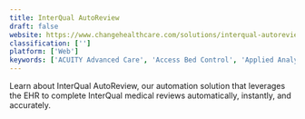 ```yaml
---
title: InterQual AutoReview
draft: false 
website: https://www.changehealthcare.com/solutions/interqual-autoreview
classification: ['']
platform: ['Web']
keywords: ['ACUITY Advanced Care', 'Access Bed Control', 'Applied Analytics for Risk Discovery', 'Assurance Reimbursement Management', 'CaseTrakker', 'HealthCatalyst Care Management Suite', 'InSites Asset Management', 'Jembi Health Systems', 'Pharmacy 4.0', 'Quantros Quality Suite', 'SSI Analytics', 'StrataJazz']
---
```

Learn about InterQual AutoReview, our automation solution that leverages the EHR to complete InterQual medical reviews automatically, instantly, and accurately.